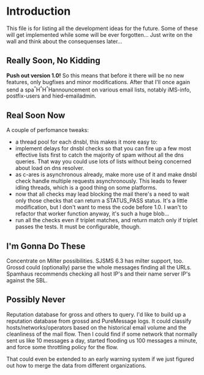 # Introduction #

This file is for listing all the development ideas for the future. Some of these will get implemented while some will be ever forgotten... Just write on the wall and think about the consequenses later...

## Really Soon, No Kidding ##

**Push out version 1.0!** So this means that before it there will be no new features, only bugfixes and minor modifications. After that I'll once again send a spa<sup>^</sup>H<sup>^</sup>H<sup>^</sup>Hannouncement on various email lists, notably iMS-info, postfix-users and hied-emailadmin.

## Real Soon Now ##

A couple of perfomance tweaks:
  * a thread pool for each dnsbl, this makes it more easy to:
  * implement delays for dnsbl checks so that you can fire up a few most effective lists first to catch the majority of spam without all the dns queries. That way you could use lots of lists without being concerned about load on dns resolver.
  * as c-ares is asynchronous already, make more use of it and make dnsbl check handle multiple requests asynchronously. This leads to fewer idling threads, which is a good thing on some platforms.
  * now that all checks may lead blocking the mail there's a need to wait only those checks that can return a STATUS\_PASS status. It's a little modification, but I don't want to mess the code before 1.0. I wan't to refactor that worker function anyway, it's such a huge blob...
  * run all the checks even if triplet matches, and return match only if triplet passes the tests. It must be configurable, though.

## I'm Gonna Do These ##

Concentrate on Milter possibilities. SJSMS 6.3 has milter support, too. Grossd could (optionally) parse the whole messages finding all the URLs. Spamhaus recommends checking all host IP's and their name server IP's against the SBL.

## Possibly Never ##

Reputation database for gross and others to query. I'd like to build up a reputation database from grossd and PureMessage logs. It could classify hosts/networks/operators based on the historical email volume and the cleanliness of the mail flow. Then I could find if some network that normally sent us like 10 messages a day, started flooding us 100 messages a minute, and force some throttling policy for the flow.

That could even be extended to an early warning system if we just figured out how to merge the data from different organizations.